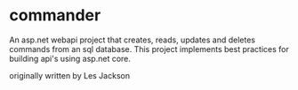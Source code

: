 # commander

An asp.net webapi project that creates, reads, updates and deletes commands from an sql database.
This project implements best practices for building api's using asp.net core.

originally written by Les Jackson
